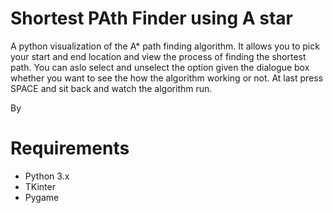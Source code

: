 # Shortest PAth Finder using A star
A python visualization of the A* path finding algorithm. It allows you to pick your start and end location and view the process of finding the shortest path. You can aslo select and unselect the option given the dialogue box whether you want to see the how the algorithm working or not. 
At last press SPACE and  sit back and watch the algorithm run.

By 
# Requirements
- Python 3.x
- TKinter
- Pygame
